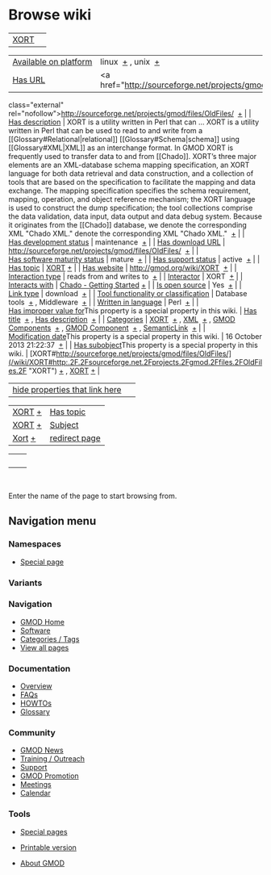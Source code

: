 



<span id="top"></span>




# <span dir="auto">Browse wiki</span>






|                           |     |
|---------------------------|-----|
| [XORT](/wiki/XORT "XORT") |     |

|  |  |
|----|----|
| [Available on platform](/wiki/Property%3AAvailable_on_platform "Property:Available on platform") | <span class="smwb-value">linux  <span class="smwsearch">[+](/wiki/Special%3ASearchByProperty/Available-20on-20platform/linux "Special%3ASearchByProperty/Available-20on-20platform/linux")</span></span> , <span class="smwb-value">unix  <span class="smwsearch">[+](/wiki/Special%3ASearchByProperty/Available-20on-20platform/unix "Special%3ASearchByProperty/Available-20on-20platform/unix")</span></span> |
| [Has URL](/wiki/Property%3AHas_URL "Property:Has URL") | <span class="smwb-value"><a href="http://sourceforge.net/projects/gmod/files/OldFiles/"
class="external"
rel="nofollow">http://sourceforge.net/projects/gmod/files/OldFiles/</a>  <span class="smwsearch">[+](/wiki/Special%3ASearchByProperty/Has-20URL/http%3A-2F-2Fsourceforge.net-2Fprojects-2Fgmod-2Ffiles-2FOldFiles-2F "Special%3ASearchByProperty/Has-20URL/http%3A-2F-2Fsourceforge.net-2Fprojects-2Fgmod-2Ffiles-2FOldFiles-2F")</span></span> |
| [Has description](/wiki/Property%3AHas_description "Property:Has description") | <span class="smwb-value">XORT is a utility written in Perl that can<span class="smw-highlighter" data-type="2" state="persistent" data-title="Information"><span class="smwtext"> … </span><span class="smwttcontent">XORT is a utility written in Perl that can be used to read to and write from a \[\[Glossary#Relational\|relational\]\] \[\[Glossary#Schema\|schema\]\] using \[\[Glossary#XML\|XML\]\] as an interchange format. In GMOD XORT is frequently used to transfer data to and from \[\[Chado\]\]. XORT’s three major elements are an XML-database schema mapping specification, an XORT language for both data retrieval and data construction, and a collection of tools that are based on the specification to facilitate the mapping and data exchange. The mapping specification specifies the schema requirement, mapping, operation, and object reference mechanism; the XORT language is used to construct the dump specification; the tool collections comprise the data validation, data input, data output and data debug system. Because it originates from the \[\[Chado\]\] database, we denote the corresponding XML "Chado XML."</span></span> denote the corresponding XML "Chado XML."  <span class="smwsearch">[+](/mediawiki/index.php?title=Special%3ASearchByProperty&x=Has-20description%2FXORT-20is-20a-20utility-20written-20in-20Perl-20that-20can-20be-20used-20to-20read-20to-20and-20write-20from-20a-20-5B-5BGlossary-23Relational-7Crelational-5D-5D-20-5B-5BGlossary-23Schema-7Cschema-5D-5D-20using-20-5B-5BGlossary-23XML-7CXML-5D-5D-20as-20an-20interchange-20format.-20In-20GMOD-20XORT-20is-20frequently-20used-20to-20transfer-20data-20to-20and-20from-20-5B-5BChado-5D-5D.-0A-0AXORT%E2%80%99s-20three-20major-20elements-20are-20an-20XML-2Ddatabase-20schema-20mapping-20specification%2C-20an-20XORT-20language-20for-20both-20data-20retrieval-20and-20data-20construction%2C-20and-20a-20collection-20of-20tools-20that-20are-20based-20on-20the-20specification-20to-20facilitate-20the-20mapping-20and-20data-20exchange.-20The-20mapping-20specification-20specifies-20the-20schema-20requirement%2C-20mapping%2C-20operation%2C-20and-20object-20reference-20mechanism%3B-20the-20XORT-20language-20is-20used-20to-20construct-20the-20dump-20specification%3B-20the-20tool-20collections-20comprise-20the-20data-20validation%2C-20data-20input%2C-20data-20output-20and-20data-20debug-20system.-20Because-20it-20originates-20from-20the-20-5B-5BChado-5D-5D-20database%2C-20we-20denote-20the-20corresponding-20XML-20%22Chado-20XML.%22 "Special%3ASearchByProperty")</span></span> |
| [Has development status](/wiki/Property%3AHas_development_status "Property:Has development status") | <span class="smwb-value">maintenance  <span class="smwsearch">[+](/wiki/Special%3ASearchByProperty/Has-20development-20status/maintenance "Special%3ASearchByProperty/Has-20development-20status/maintenance")</span></span> |
| [Has download URL](/wiki/Property%3AHas_download_URL "Property:Has download URL") | <span class="smwb-value"><a href="http://sourceforge.net/projects/gmod/files/OldFiles/"
class="external"
rel="nofollow">http://sourceforge.net/projects/gmod/files/OldFiles/</a>  <span class="smwsearch">[+](/wiki/Special%3ASearchByProperty/Has-20download-20URL/http%3A-2F-2Fsourceforge.net-2Fprojects-2Fgmod-2Ffiles-2FOldFiles-2F "Special%3ASearchByProperty/Has-20download-20URL/http%3A-2F-2Fsourceforge.net-2Fprojects-2Fgmod-2Ffiles-2FOldFiles-2F")</span></span> |
| [Has software maturity status](/wiki/Property%3AHas_software_maturity_status "Property:Has software maturity status") | <span class="smwb-value">mature  <span class="smwsearch">[+](/wiki/Special%3ASearchByProperty/Has-20software-20maturity-20status/mature "Special%3ASearchByProperty/Has-20software-20maturity-20status/mature")</span></span> |
| [Has support status](/wiki/Property%3AHas_support_status "Property:Has support status") | <span class="smwb-value">active  <span class="smwsearch">[+](/wiki/Special%3ASearchByProperty/Has-20support-20status/active "Special%3ASearchByProperty/Has-20support-20status/active")</span></span> |
| [Has topic](/wiki/Property%3AHas_topic "Property:Has topic") | <span class="smwb-value">[XORT](/wiki/XORT "XORT") <span class="smwbrowse">[+](/wiki/Special%3ABrowse/XORT "Special%3ABrowse/XORT")</span></span> |
| [Has website](/wiki/Property%3AHas_website "Property:Has website") | <span class="smwb-value"><a href="http://gmod.org/wiki/XORT" class="external"
rel="nofollow">http://gmod.org/wiki/XORT</a>  <span class="smwsearch">[+](/wiki/Special%3ASearchByProperty/Has-20website/http%3A-2F-2Fgmod.org-2Fwiki-2FXORT "Special%3ASearchByProperty/Has-20website/http%3A-2F-2Fgmod.org-2Fwiki-2FXORT")</span></span> |
| [Interaction type](/wiki/Property%3AInteraction_type "Property:Interaction type") | <span class="smwb-value">reads from and writes to  <span class="smwsearch">[+](/wiki/Special%3ASearchByProperty/Interaction-20type/reads-20from-20and-20writes-20to "Special%3ASearchByProperty/Interaction-20type/reads-20from-20and-20writes-20to")</span></span> |
| <a
href="/mediawiki/index.php?title=Property:Interactor&amp;action=edit&amp;redlink=1"
class="new"
title="Property:Interactor (page does not exist)">Interactor</a> | <span class="smwb-value">XORT  <span class="smwsearch">[+](/wiki/Special%3ASearchByProperty/Interactor/XORT "Special%3ASearchByProperty/Interactor/XORT")</span></span> |
| [Interacts with](/wiki/Property%3AInteracts_with "Property:Interacts with") | <span class="smwb-value">[Chado - Getting Started](/wiki/Chado_-_Getting_Started "Chado - Getting Started") <span class="smwbrowse">[+](/wiki/Special%3ABrowse/Chado-20-2D-20Getting-20Started "Special%3ABrowse/Chado-20-2D-20Getting-20Started")</span></span> |
| [Is open source](/wiki/Property%3AIs_open_source "Property:Is open source") | <span class="smwb-value">Yes  <span class="smwsearch">[+](/wiki/Special%3ASearchByProperty/Is-20open-20source/Yes "Special%3ASearchByProperty/Is-20open-20source/Yes")</span></span> |
| [Link type](/wiki/Property%3ALink_type "Property:Link type") | <span class="smwb-value">download  <span class="smwsearch">[+](/wiki/Special%3ASearchByProperty/Link-20type/download "Special%3ASearchByProperty/Link-20type/download")</span></span> |
| [Tool functionality or classification](/wiki/Property%3ATool_functionality_or_classification "Property:Tool functionality or classification") | <span class="smwb-value">Database tools  <span class="smwsearch">[+](/wiki/Special%3ASearchByProperty/Tool-20functionality-20or-20classification/Database-20tools "Special%3ASearchByProperty/Tool-20functionality-20or-20classification/Database-20tools")</span></span> , <span class="smwb-value">Middleware  <span class="smwsearch">[+](/wiki/Special%3ASearchByProperty/Tool-20functionality-20or-20classification/Middleware "Special%3ASearchByProperty/Tool-20functionality-20or-20classification/Middleware")</span></span> |
| [Written in language](/wiki/Property%3AWritten_in_language "Property:Written in language") | <span class="smwb-value">Perl  <span class="smwsearch">[+](/wiki/Special%3ASearchByProperty/Written-20in-20language/Perl "Special%3ASearchByProperty/Written-20in-20language/Perl")</span></span> |
| <span class="smw-highlighter" data-type="1" state="inline" data-title="Property"><span class="smwbuiltin">[Has improper value for](/wiki/Property:Has_improper_value_for "Property:Has improper value for")</span><span class="smwttcontent">This property is a special property in this wiki.</span></span> | <span class="smwb-value">[Has title](/wiki/Property%3AHas_title "Property:Has title")  <span class="smwsearch">[+](/wiki/Special%3ASearchByProperty/Has-20improper-20value-20for/Has-20title "Special%3ASearchByProperty/Has-20improper-20value-20for/Has-20title")</span></span> , <span class="smwb-value">[Has description](/wiki/Property%3AHas_description "Property:Has description")  <span class="smwsearch">[+](/wiki/Special%3ASearchByProperty/Has-20improper-20value-20for/Has-20description "Special%3ASearchByProperty/Has-20improper-20value-20for/Has-20description")</span></span> |
| [Categories](/wiki/Special%3ACategories "Special%3ACategories") | <span class="smwb-value">[XORT](/wiki/Category%3AXORT "Category%3AXORT")  <span class="smwsearch">[+](/wiki/Special%3ASearchByProperty/XORT "Special%3ASearchByProperty/XORT")</span></span> , <span class="smwb-value">[XML](/wiki/Category%3AXML "Category%3AXML")  <span class="smwsearch">[+](/wiki/Special%3ASearchByProperty/XML "Special%3ASearchByProperty/XML")</span></span> , <span class="smwb-value">[GMOD Components](/wiki/Category%3AGMOD_Components "Category%3AGMOD Components")  <span class="smwsearch">[+](/wiki/Special%3ASearchByProperty/GMOD-20Components "Special%3ASearchByProperty/GMOD-20Components")</span></span> , <span class="smwb-value">[GMOD Component](/wiki/Category%3AGMOD_Component "Category%3AGMOD Component")  <span class="smwsearch">[+](/wiki/Special%3ASearchByProperty/GMOD-20Component "Special%3ASearchByProperty/GMOD-20Component")</span></span> , <span class="smwb-value"><a
href="/mediawiki/index.php?title=Category%3ASemanticLink&amp;action=edit&amp;redlink=1"
class="new"
title="Category%3ASemanticLink (page does not exist)">SemanticLink</a>  <span class="smwsearch">[+](/wiki/Special%3ASearchByProperty/SemanticLink "Special%3ASearchByProperty/SemanticLink")</span></span> |
| <span class="smw-highlighter" data-type="1" state="inline" data-title="Property"><span class="smwbuiltin">[Modification date](/wiki/Property:Modification_date "Property:Modification date")</span><span class="smwttcontent">This property is a special property in this wiki.</span></span> | <span class="smwb-value">16 October 2013 21:22:37  <span class="smwsearch">[+](/wiki/Special%3ASearchByProperty/Modification-20date/16-20October-202013-2021:22:37 "Special%3ASearchByProperty/Modification-20date/16-20October-202013-2021:22:37")</span></span> |
| <span class="smw-highlighter" data-type="1" state="inline" data-title="Property"><span class="smwbuiltin">[Has subobject](/wiki/Property%3AHas_subobject "Property:Has subobject")</span><span class="smwttcontent">This property is a special property in this wiki.</span></span> | <span class="smwb-value">[XORT#http://sourceforge.net/projects/gmod/files/OldFiles/](/wiki/XORT#http:.2F.2Fsourceforge.net.2Fprojects.2Fgmod.2Ffiles.2FOldFiles.2F "XORT") <span class="smwbrowse">[+](/wiki/Special%3ABrowse/XORT-23http%3A-2F-2Fsourceforge.net-2Fprojects-2Fgmod-2Ffiles-2FOldFiles-2F "Special%3ABrowse/XORT-23http%3A-2F-2Fsourceforge.net-2Fprojects-2Fgmod-2Ffiles-2FOldFiles-2F")</span></span> , <span class="smwb-value">[XORT](/wiki/XORT#_117f6d7d3f08ff9b4488276387dfdcc4 "XORT") <span class="smwbrowse">[+](/wiki/Special%3ABrowse/XORT-23_117f6d7d3f08ff9b4488276387dfdcc4 "Special%3ABrowse/XORT-23 117f6d7d3f08ff9b4488276387dfdcc4")</span></span> |

<span id="smw_browse_incoming"></span>

|  |  |
|----|----|
| [hide properties that link here](/mediawiki/index.php?title=Special:Browse&offset=0&dir=out&article=XORT)  |  |

|  |  |
|----|----|
| <span class="smwb-ivalue">[XORT](/wiki/XORT "XORT") <span class="smwbrowse">[+](/wiki/Special%3ABrowse/XORT "Special%3ABrowse/XORT")</span></span> | [Has topic](/wiki/Property%3AHas_topic "Property:Has topic") |
| <span class="smwb-ivalue">[XORT](/wiki/XORT#_117f6d7d3f08ff9b4488276387dfdcc4 "XORT") <span class="smwbrowse">[+](/wiki/Special%3ABrowse/XORT-23_117f6d7d3f08ff9b4488276387dfdcc4 "Special%3ABrowse/XORT-23 117f6d7d3f08ff9b4488276387dfdcc4")</span></span> | [Subject](/wiki/Property%3ASubject "Property%3ASubject") |
| <span class="smwb-ivalue"><a href="/wiki/Xort" class="mw-redirect" title="Xort">Xort</a> <span class="smwbrowse">[+](/wiki/Special%3ABrowse/Xort "Special%3ABrowse/Xort")</span></span> | [redirect page](/wiki/Special:ListRedirects "Special:ListRedirects") |

|     |     |
|-----|-----|
|     |     |

 

Enter the name of the page to start browsing from.  








## Navigation menu



### Namespaces

- <span id="ca-nstab-special">[Special
  page](/wiki/Special%3ABrowse/XORT "This is a special page, you cannot edit the page itself")</span>


### 

### Variants[](#)









<a href="/wiki/Main_Page"
style="background-image: url(http://gmod.org/images/GMOD-cogs.png);"
title="Visit the main page"></a>


### Navigation



- <span id="n-GMOD-Home">[GMOD Home](/wiki/Main_Page)</span>
- <span id="n-Software">[Software](/wiki/GMOD_Components)</span>
- <span id="n-Categories-.2F-Tags">[Categories /
  Tags](/wiki/Categories)</span>
- <span id="n-View-all-pages">[View all
  pages](/wiki/Special:AllPages)</span>




### Documentation



- <span id="n-Overview">[Overview](/wiki/Overview)</span>
- <span id="n-FAQs">[FAQs](/wiki/Category%3AFAQ)</span>
- <span id="n-HOWTOs">[HOWTOs](/wiki/Category%3AHOWTO)</span>
- <span id="n-Glossary">[Glossary](/wiki/Glossary)</span>




### Community



- <span id="n-GMOD-News">[GMOD News](/wiki/GMOD_News)</span>
- <span id="n-Training-.2F-Outreach">[Training /
  Outreach](/wiki/Training_and_Outreach)</span>
- <span id="n-Support">[Support](/wiki/Support)</span>
- <span id="n-GMOD-Promotion">[GMOD
  Promotion](/wiki/GMOD_Promotion)</span>
- <span id="n-Meetings">[Meetings](/wiki/Meetings)</span>
- <span id="n-Calendar">[Calendar](/wiki/Calendar)</span>




### Tools



- <span id="t-specialpages"><a href="/wiki/Special%3ASpecialPages" accesskey="q"
  title="A list of all special pages [q]">Special pages</a></span>
- <span id="t-print"><a
  href="/mediawiki/index.php?title=Special%3ABrowse/XORT&amp;printable=yes"
  rel="alternate" accesskey="p"
  title="Printable version of this page [p]">Printable version</a></span>





- <span id="footer-places-about">[About
  GMOD](/wiki/GMOD%3AAbout "GMOD%3AAbout")</span>

<!-- -->




